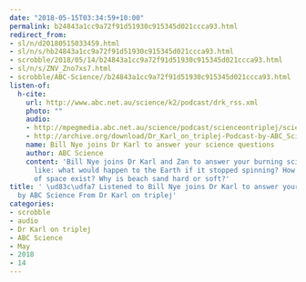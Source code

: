```yaml
---
date: "2018-05-15T03:34:59+10:00"
permalink: b24843a1cc9a72f91d51930c915345d021ccca93.html
redirect_from:
- sl/n/d20180515033459.html
- sl/n/s/hb24843a1cc9a72f91d51930c915345d021ccca93.html
- scrobble/2018/05/14/b24843a1cc9a72f91d51930c915345d021ccca93.html
- sl/n/s/ZNV_Zno7xs7.html
- scrobble/ABC-Science//b24843a1cc9a72f91d51930c915345d021ccca93.html
listen-of:
  h-cite:
    url: http://www.abc.net.au/science/k2/podcast/drk_rss.xml
    photo: ""
    audio:
    - http://mpegmedia.abc.net.au/science/podcast/scienceontriplej/scienceontriplej20171005.mp3
    - http://archive.org/download/Dr_Karl_on_triplej-Podcast-by-ABC_Science/Bill_Nye_joins_Dr_Karl_to_answer_your_science_questions.mp3
    name: Bill Nye joins Dr Karl to answer your science questions
    author: ABC Science
    content: 'Bill Nye joins Dr Karl and Zan to answer your burning science questions
      like: what would happen to the Earth if it stopped spinning? How does the vacuum
      of space exist? Why is beach sand hard or soft?'
title: ' \ud83c\udfa7 Listened to Bill Nye joins Dr Karl to answer your science questions
  by ABC Science From Dr Karl on triplej'
categories:
- scrobble
- audio
- Dr Karl on triplej
- ABC Science
- May
- 2018
- 14
---
```

